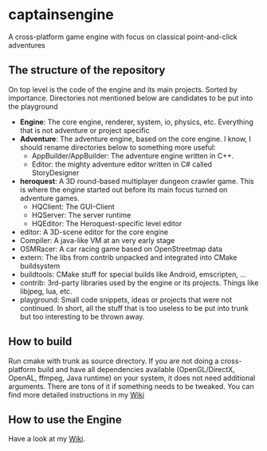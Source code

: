 # captainsengine
A cross-platform game engine with focus on classical point-and-click adventures

## The structure of the repository
On top level is the code of the engine and its main projects. Sorted by importance. Directories not mentioned below are candidates to be put into the playground
* **Engine**: The core engine, renderer, system, io, physics, etc. Everything that is not adventure or project specific
* **Adventure**: The adventure engine, based on the core engine. I know, I should rename directories below to something more useful:
  * AppBuilder/AppBuilder: The adventure engine written in C++.
  * Editor: the mighty adventure editor written in C# called StoryDesigner
* **heroquest**: A 3D round-based multiplayer dungeon crawler game. This is where the engine started out before its main focus turned on adventure games.
  * HQClient: The GUI-Client
  * HQServer: The server runtime
  * HQEditor: The Heroquest-specific level editor
* editor: A 3D-scene editor for the core engine
* Compiler: A java-like VM at an very early stage
* OSMRacer: A car racing game based on OpenStreetmap data
* extern: The libs from contrib unpacked and integrated into CMake buildsystem
* buildtools: CMake stuff for special builds like Android, emscripten, ...
* contrib: 3rd-party libraries used by the engine or its projects. Things like libjpeg, lua, etc.
* playground: Small code snippets, ideas or projects that were not continued. In short, all the stuff that is too useless to be put into trunk but too interesting to be thrown away.

## How to build
Run cmake with trunk as source directory. If you are not doing a cross-platform build and have all dependencies available (OpenGL/DirectX, OpenAL, ffmpeg, Java runtime) on your system, it does not need additional arguments. There are tons of it if something needs to be tweaked.
You can find more detailed instructions in my [Wiki](http://wiki.obfuscated.de)

## How to use the Engine
Have a look at my [Wiki](http://wiki.obfuscated.de).